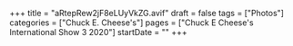 +++
title = "aRtepRew2jF8eLUyVkZG.avif"
draft = false
tags = ["Photos"]
categories = ["Chuck E. Cheese's"]
pages = ["Chuck E Cheese's International Show 3 2020"]
startDate = ""
+++
